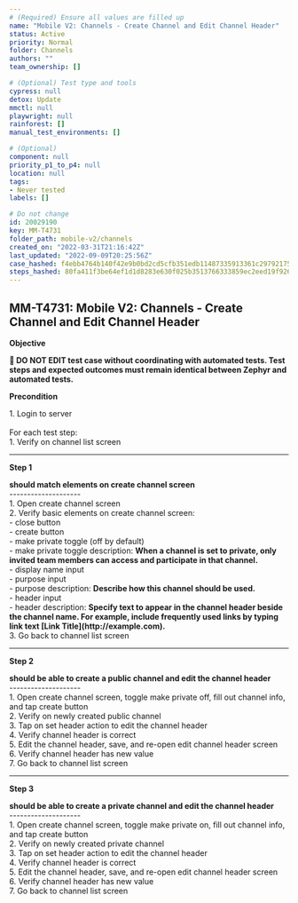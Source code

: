 ```yaml
---
# (Required) Ensure all values are filled up
name: "Mobile V2: Channels - Create Channel and Edit Channel Header"
status: Active
priority: Normal
folder: Channels
authors: ""
team_ownership: []

# (Optional) Test type and tools
cypress: null
detox: Update
mmctl: null
playwright: null
rainforest: []
manual_test_environments: []

# (Optional)
component: null
priority_p1_to_p4: null
location: null
tags: 
- Never tested
labels: []

# Do not change
id: 20029190
key: MM-T4731
folder_path: mobile-v2/channels
created_on: "2022-03-31T21:16:42Z"
last_updated: "2022-09-09T20:25:56Z"
case_hashed: f4ebb4764b140f42e9b0bd2cd5cfb351edb11487335913361c29792175416a0a43668c237dd4d765b81924260d21b67f
steps_hashed: 80fa411f3be64ef1d1d8283e630f025b3513766333859ec2eed19f926f18d45f87cb1e51b61d11bb27b7ac1024f3ffae
---
```


## MM-T4731: Mobile V2: Channels - Create Channel and Edit Channel Header

**Objective**

**🛑 DO NOT EDIT test case without coordinating with automated tests. Test steps and expected outcomes must remain identical between Zephyr and automated tests.**

**Precondition**

1\. Login to server\
\
For each test step:\
1\. Verify on channel list screen

---

**Step 1**

**should match elements on create channel screen**\
\--------------------\
1\. Open create channel screen\
2\. Verify basic elements on create channel screen:\
\- close button\
\- create button\
\- make private toggle (off by default)\
\- make private toggle description: **When a channel is set to private, only invited team members can access and participate in that channel.**\
\- display name input\
\- purpose input\
\- purpose description: **Describe how this channel should be used.**\
\- header input\
\- header description: **Specify text to appear in the channel header beside the channel name. For example, include frequently used links by typing link text \[Link Title]\(http\://example.com).**\
3\. Go back to channel list screen

---

**Step 2**

**should be able to create a public channel and edit the channel header**\
\--------------------\
1\. Open create channel screen, toggle make private off, fill out channel info, and tap create button\
2\. Verify on newly created public channel\
3\. Tap on set header action to edit the channel header\
4\. Verify channel header is correct\
5\. Edit the channel header, save, and re-open edit channel header screen\
6\. Verify channel header has new value\
7\. Go back to channel list screen

---

**Step 3**

**should be able to create a private channel and edit the channel header**\
\--------------------\
1\. Open create channel screen, toggle make private on, fill out channel info, and tap create button\
2\. Verify on newly created private channel\
3\. Tap on set header action to edit the channel header\
4\. Verify channel header is correct\
5\. Edit the channel header, save, and re-open edit channel header screen\
6\. Verify channel header has new value\
7\. Go back to channel list screen
